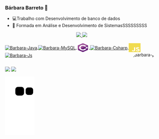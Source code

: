### Bárbara Barreto 👋
- 💻Trabalho com Desenvolvimento de banco de dados
- 📘 Formada em Análise e Desenvolvimento de SistemasSSSSSSSSS
<div align="center">
  <a href="https://github.com/BarbaraBarreto">
  <img height="180em" src="https://github-readme-stats.vercel.app/api?username=BarbaraBarreto&show_icons=true&theme=react&include_all_commits=true&count_private=true"/>
  <img height="180em" src="https://github-readme-stats.vercel.app/api/top-langs/?username=BarbaraBarreto&layout=compact&langs_count=7&theme=react"/>
</div>
  
<div style="display: inline_block"><br>
  <img align="center" alt="Barbara-Java" height="30" width="40"
src="https://cdn.jsdelivr.net/gh/devicons/devicon/icons/java/java-original-wordmark.svg">
  <img align="center" alt="Barbara-MySQL" height="30" width="40" src="https://cdn.jsdelivr.net/gh/devicons/devicon/icons/mysql/mysql-original-wordmark.svg">
  <img align="center" alt="Barbara-Csharp" height="30" width="40" src="https://raw.githubusercontent.com/devicons/devicon/master/icons/csharp/csharp-original.svg">
  <img align="center" alt="Barbara-Csharp" height="30" width="40" src="https://cdn.jsdelivr.net/gh/devicons/devicon/icons/dotnetcore/dotnetcore-original.svg" />
  <img align="center" alt="Barbara-Js" height="30" width="40" src="https://raw.githubusercontent.com/devicons/devicon/master/icons/javascript/javascript-plain.svg">
  <img align="center" alt="Barbara-Js" height="30" width="40" src="https://cdn.jsdelivr.net/gh/devicons/devicon/icons/angularjs/angularjs-original.svg">
  <img align="right" alt="Barbara-pic" height="150" style="border-radius:50px;" src="https://i.picasion.com/pic92/0cec97dd9bb22f3429d618e606ab4e45.gif"> 
</div>
  
 ##
  
<div> 
  <a href = "mailto:bbarretobarros@gmail.com"><img src="https://img.shields.io/badge/-Gmail-%23333?style=for-the-badge&logo=gmail&logoColor=white" target="_blank"></a>
  <a href="https://www.linkedin.com/in/barbara-barreto-725312185/" target="_blank"><img src="https://img.shields.io/badge/-LinkedIn-%230077B5?style=for-the-badge&logo=linkedin&logoColor=white" target="_blank"></a> 
</div>
  
![snake gif](https://github.com/BarbaraBarreto/BarbaraBarreto/blob/output/github-contribution-grid-snake.svg)  
